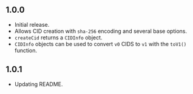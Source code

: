 ## 1.0.0

* Initial release.
* Allows CID creation with `sha-256` encoding and several base options.
* `createCid` returns a `CIDInfo` object.
* `CIDInfo` objects can be used to convert `v0` CIDS to `v1` with the `toV1()` function.

## 1.0.1

* Updating README.